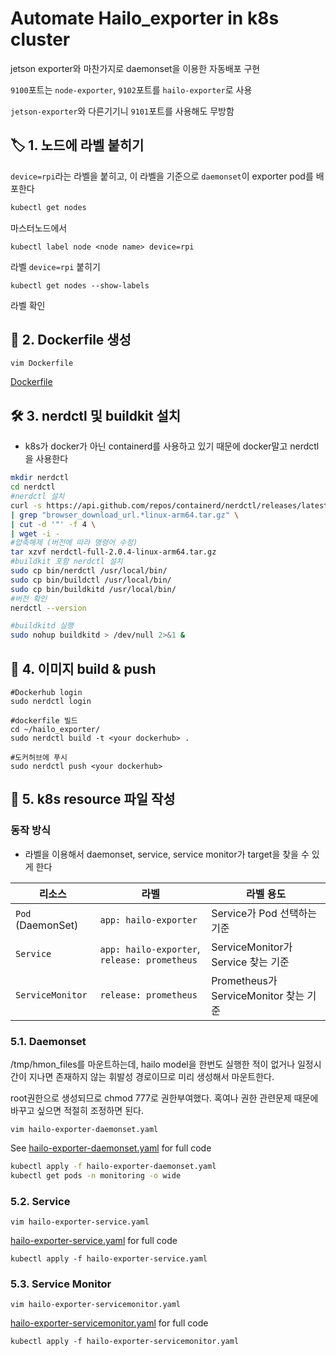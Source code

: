 # Automate Hailo_exporter in k8s cluster
jetson exporter와 마찬가지로 daemonset을 이용한 자동배포 구현

`9100`포트는 `node-exporter`, `9102`포트를 `hailo-exporter`로 사용

`jetson-exporter`와 다른기기니 `9101`포트를 사용해도 무방함

## 🏷️ 1. 노드에 라벨 붙히기
`device=rpi`라는 라벨을 붙히고, 이 라벨을 기준으로 `daemonset`이 exporter pod를 배포한다

```bash
kubectl get nodes
```
마스터노드에서

```
kubectl label node <node name> device=rpi
```
라벨 `device=rpi` 붙히기

```
kubectl get nodes --show-labels
```
라벨 확인

## 📄 2. Dockerfile 생성

```
vim Dockerfile
```

[Dockerfile](https://github.com/jiiihwan/hailo_exporter/blob/main/hailo_exporter/Dockerfile)

## 🛠️ 3. nerdctl 및 buildkit 설치
- k8s가 docker가 아닌 containerd를 사용하고 있기 때문에 docker말고 nerdctl을 사용한다

```bash
mkdir nerdctl
cd nerdctl
#nerdctl 설치
curl -s https://api.github.com/repos/containerd/nerdctl/releases/latest \
| grep "browser_download_url.*linux-arm64.tar.gz" \
| cut -d '"' -f 4 \
| wget -i -
#압축해제 (버전에 따라 명령어 수정) 
tar xzvf nerdctl-full-2.0.4-linux-arm64.tar.gz
#buildkit 포함 nerdctl 설치
sudo cp bin/nerdctl /usr/local/bin/
sudo cp bin/buildctl /usr/local/bin/
sudo cp bin/buildkitd /usr/local/bin/
#버전 확인
nerdctl --version

#buildkitd 실행
sudo nohup buildkitd > /dev/null 2>&1 &
```

## 🐋 4. 이미지 build & push
```
#Dockerhub login
sudo nerdctl login

#dockerfile 빌드
cd ~/hailo_exporter/
sudo nerdctl build -t <your dockerhub> .

#도커허브에 푸시
sudo nerdctl push <your dockerhub>
```

## 🔋 5. k8s resource 파일 작성
### 동작 방식
- 라벨을 이용해서 daemonset, service, service monitor가 target을 찾을 수 있게 한다

| 리소스              | 라벨                                     | 라벨 용도                             |
|---------------------|--------------------------------------------------|----------------------------------------|
| `Pod` (DaemonSet)   | `app: hailo-exporter`                            | Service가 Pod 선택하는 기준           |
| `Service`           | `app: hailo-exporter`, `release: prometheus`     | ServiceMonitor가 Service 찾는 기준    |
| `ServiceMonitor`    | `release: prometheus`                            | Prometheus가 ServiceMonitor 찾는 기준 |


### 5.1. Daemonset 
/tmp/hmon_files를 마운트하는데, hailo model을 한번도 실행한 적이 없거나 일정시간이 지나면 존재하지 않는 휘발성 경로이므로 미리 생성해서 마운트한다.

root권한으로 생성되므로 chmod 777로 권한부여했다. 혹여나 권한 관련문제 때문에 바꾸고 싶으면 적절히 조정하면 된다.

```
vim hailo-exporter-daemonset.yaml
```

See [hailo-exporter-daemonset.yaml](https://github.com/jiiihwan/hailo_exporter/blob/main/k8s_resources/hailo-exporter-daemonset.yaml) for full code

```bash
kubectl apply -f hailo-exporter-daemonset.yaml
kubectl get pods -n monitoring -o wide
```

### 5.2. Service
```
vim hailo-exporter-service.yaml
```

[hailo-exporter-service.yaml](https://github.com/jiiihwan/hailo_exporter/blob/main/k8s_resources/hailo-exporter-service.yaml) for full code

```
kubectl apply -f hailo-exporter-service.yaml
```

### 5.3. Service Monitor
`vim hailo-exporter-servicemonitor.yaml`

[hailo-exporter-servicemonitor.yaml](https://github.com/jiiihwan/hailo_exporter/blob/main/k8s_resources/hailo-exporter-servicemonitor.yaml) for full code

```
kubectl apply -f hailo-exporter-servicemonitor.yaml
```

